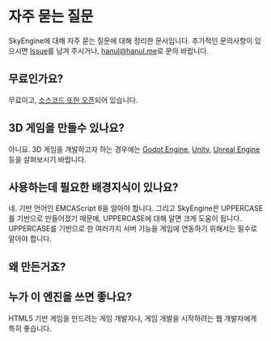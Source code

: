 # 자주 묻는 질문
SkyEngine에 대해 자주 묻는 질문에 대해 정리한 문서입니다. 추가적인 문의사항이 있으시면 [Issue](https://github.com/Hanul/SkyEngine/issues)를 남겨 주시거나, [hanul@hanul.me](mailto:hanul@hanul.me)로 문의 바랍니다.

## 무료인가요?
무료이고, [소스코드 또한 오픈](https://github.com/Hanul/SkyEngine)되어 있습니다.

## 3D 게임을 만들수 있나요?
아니요. 3D 게임을 개발하고자 하는 경우에는 [Godot Engine](https://godotengine.org/), [Unity](https://unity3d.com), [Unreal Engine](https://www.unrealengine.com) 등을 살펴보시기 바랍니다.

## 사용하는데 필요한 배경지식이 있나요?
네. 기반 언어인 EMCAScript 6을 알아야 합니다. 그리고 SkyEngine은 UPPERCASE를 기반으로 만들어졌기 때문에, UPPERCASE에 대해 알면 크게 도움이 됩니다. UPPERCASE를 기반으로 한 여러가지 서버 기능을 게임에 연동하기 위해서는 필수로 알아야 합니다.

## 왜 만든거죠?

## 누가 이 엔진을 쓰면 좋나요?
HTML5 기반 게임을 만드려는 게임 개발자나, 게임 개발을 시작하려는 웹 개발자에게 특히 좋습니다.